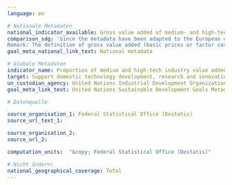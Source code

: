 ```yaml
---
language: en

# Nationale Metadaten
national_indicator_available: Gross value added of medium- and high-tech industries to total manufacturing value added <br> Gross value added of high-tech industries to total manufacturing value added <br> Gross value added of medium-high-tech industries to total manufacturing value added
comparison_sdg: 'Since the metadata have been adapted to the European definition of medium-tech (MHT) and high-tech industries (HIT) in August 2018 the time series is compliant with the international metadata description.
Remark: The definition of gross value added (basic prices or factor costs) is not clearly determined in the international metadata. Additionally, the international metadata description does not foreseen a separate publication of MHT and HIT.'
goal_meta_national_link_text: National metadata

# Globale Metadaten
indicator_name: Proportion of medium and high-tech industry value added in total value added
target: Support domestic technology development, research and innovation in developing countries, including by ensuring a conducive policy environment for, inter alia, industrial diversification and value addition to commodities
un_custodian_agency: United Nations Industrial Development Organization (UNIDO)
goal_meta_link_text: United Nations Sustainable Development Goals Metadata

# Datenquelle

source_organisation_1: Federal Statistical Office (Destatis)
source_url_text_1:

source_organisation_2:
source_url_2:

computation_units:  "&copy; Federal Statistical Office (Destatis)"

# Nicht ändern!
national_geographical_coverage: Total
---
```

